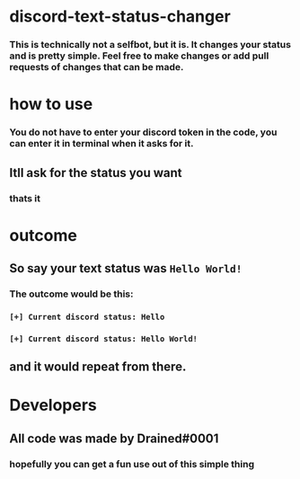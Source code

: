 # discord-text-status-changer
### This is technically not a selfbot, but it is. It changes your status and is pretty simple. Feel free to make changes or add pull requests of changes that can be made.

# how to use
### You do not have to enter your discord token in the code, you can enter it in terminal when it asks for it.
## Itll ask for the status you want
### thats it

# outcome
## So say your text status was `Hello World!`
### The outcome would be this:
### `[+] Current discord status: Hello`
### `[+] Current discord status: Hello World!`
## and it would repeat from there.

# Developers
## All code was made by Drained#0001
### hopefully you can get a fun use out of this simple thing

